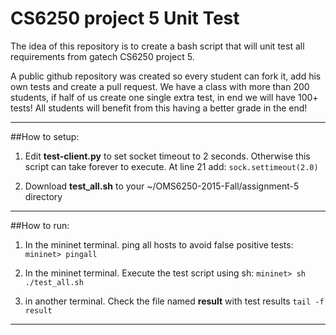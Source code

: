 
# CS6250 project 5 Unit Test
The idea of this repository is to create a bash script that will unit test all requirements from gatech CS6250 project 5. 

A public github repository was created so every student can fork it, add his own tests and create a pull request. We have a class with more than 200 students, if half of us create one single extra test, in end we will have 100+ tests! All students will benefit from this having a better grade in the end! 

-------------

##How to setup:

 1. Edit **test-client.py** to set socket timeout to 2 seconds. Otherwise this script can take forever to execute.
At line 21 add: 
`sock.settimeout(2.0)`

 2. Download **test_all.sh** to your ~/OMS6250-2015-Fall/assignment-5 directory

-------------

##How to run:

 1. In the mininet terminal. ping all hosts to avoid false positive tests:
`mininet> pingall`

 2. In the mininet terminal. Execute the test script using sh:
`mininet> sh ./test_all.sh`

 3. in another terminal. Check the file named **result** with test results 
 `tail -f result`

-------------
